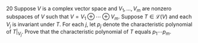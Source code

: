 20 Suppose $V$ is a complex vector space and $V_{1}, \ldots, V_{m}$ are nonzero subspaces of $V$ such that $V=V_{1} \oplus \cdots \oplus V_{m}$. Suppose $T \in \mathcal{L}(V)$ and each $V_{j}$ is invariant under $T$. For each $j$, let $p_{j}$ denote the characteristic polynomial of $\left.T\right|_{V_{j}}$. Prove that the characteristic polynomial of $T$ equals $p_{1} \cdots p_{m}$.